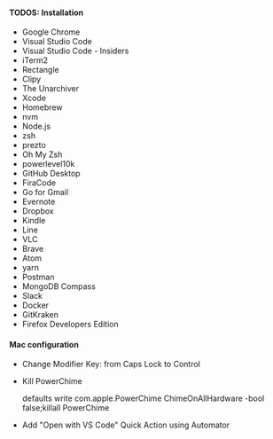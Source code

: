 #### TODOS: Installation

- Google Chrome 
- Visual Studio Code
- Visual Studio Code - Insiders
- iTerm2
- Rectangle
- Clipy
- The Unarchiver
- Xcode
- Homebrew
- nvm
- Node.js
- zsh
- prezto
- Oh My Zsh
- powerlevel10k
- GitHub Desktop
- FiraCode
- Go for Gmail
- Evernote
- Dropbox
- Kindle
- Line
- VLC
- Brave
- Atom
- yarn
- Postman
- MongoDB Compass
- Slack
- Docker
- GitKraken
- Firefox Developers Edition

#### Mac configuration

- Change Modifier Key: from Caps Lock to Control

- Kill PowerChime

  defaults write com.apple.PowerChime ChimeOnAllHardware -bool false;killall PowerChime

- Add "Open with VS Code" Quick Action using Automator
